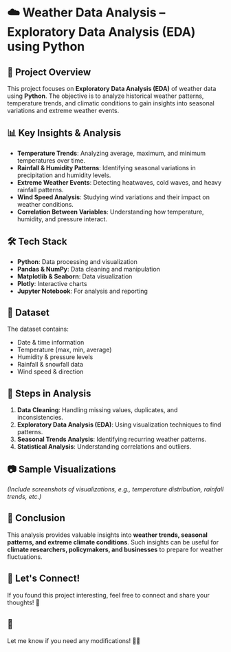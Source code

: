 # ☁️ Weather Data Analysis – Exploratory Data Analysis (EDA) using Python  

## 📌 Project Overview  
This project focuses on **Exploratory Data Analysis (EDA)** of weather data using **Python**. The objective is to analyze historical weather patterns, temperature trends, and climatic conditions to gain insights into seasonal variations and extreme weather events.  

## 📊 Key Insights & Analysis  
- **Temperature Trends**: Analyzing average, maximum, and minimum temperatures over time.  
- **Rainfall & Humidity Patterns**: Identifying seasonal variations in precipitation and humidity levels.  
- **Extreme Weather Events**: Detecting heatwaves, cold waves, and heavy rainfall patterns.  
- **Wind Speed Analysis**: Studying wind variations and their impact on weather conditions.  
- **Correlation Between Variables**: Understanding how temperature, humidity, and pressure interact.  

## 🛠️ Tech Stack  
- **Python**: Data processing and visualization  
- **Pandas & NumPy**: Data cleaning and manipulation  
- **Matplotlib & Seaborn**: Data visualization  
- **Plotly**: Interactive charts  
- **Jupyter Notebook**: For analysis and reporting  

## 📂 Dataset  
The dataset contains:  
- Date & time information  
- Temperature (max, min, average)  
- Humidity & pressure levels  
- Rainfall & snowfall data  
- Wind speed & direction  

## 🚀 Steps in Analysis  
1. **Data Cleaning**: Handling missing values, duplicates, and inconsistencies.  
2. **Exploratory Data Analysis (EDA)**: Using visualization techniques to find patterns.  
3. **Seasonal Trends Analysis**: Identifying recurring weather patterns.  
4. **Statistical Analysis**: Understanding correlations and outliers.  

## 📷 Sample Visualizations  
*(Include screenshots of visualizations, e.g., temperature distribution, rainfall trends, etc.)*  

## 📢 Conclusion  
This analysis provides valuable insights into **weather trends, seasonal patterns, and extreme climate conditions**. Such insights can be useful for **climate researchers, policymakers, and businesses** to prepare for weather fluctuations.  



## 📌 Let's Connect!  
If you found this project interesting, feel free to connect and share your thoughts! 🚀  

🔗 
---

Let me know if you need any modifications! 🚀😊  

